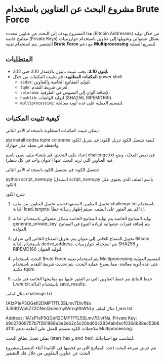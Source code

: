 # مشروع البحث عن العناوين باستخدام Brute Force

هذا المشروع يهدف إلى البحث عن عناوين محددة (Bitcoin Addresses) من خلال توليد مفاتيح خاصة (Private Keys) بشكل عشوائي وتحويلها إلى عناوين باستخدام خوارزميات التشفير. يتم استخدام تقنية **Brute Force** مع دعم **Multiprocessing** لتسريع العملية.

## المتطلبات

- **بايثون 3.10**: يجب تثبيت بايثون بالإصدار 3.10 حتى 3.12
- **المكتبات المطلوبة**: قم بتثبيت المكتبات من خلال power shell
  - `ecdsa`: لتوليد المفاتيح الخاصة والعناوين.
  - `tqdm`: لعرض شريط التقدم.
  - `colorama`: لإضافة ألوان إلى النصوص في الطرفية.
  - `hashlib`: لتوليد الهاشات (SHA256, RIPEMD160).
  - `multiprocessing`: لتقسيم العملية على عدة أنوية معالجة.

## كيفية تثبيت المكتبات

يمكن تثبيت المكتبات المطلوبة باستخدام الأمر التالي:


pip install ecdsa tqdm colorama
كيفية تشغيل الكود
تنزيل الكود: قم بتنزيل الكود واحفظه في مجلد على جهازك.

إعداد ملف التحدي: قم بإنشاء ملف نصي باسم challenge.txt في نفس المجلد، وضع فيه العناوين التي تريد البحث عنها (عنوان واحد في كل سطر).

تشغيل الكود: قم بتشغيل الكود باستخدام الأمر التالي:



python script_name.py
(استبدل script_name.py باسم الملف الذي يحتوي على الكود).

شرح الكود
1. تحميل العناوين المستهدفة
يتم تحميل العناوين من ملف challenge.txt باستخدام الدالة load_targets. إذا لم يتم العثور على الملف، سيتم إظهار رسالة خطأ.

2. توليد المفاتيح الخاصة
يتم توليد المفاتيح الخاصة بشكل عشوائي باستخدام الدالة generate_private_key. يتم إضافة قفزات عشوائية لزيادة التنوع في المفاتيح المولدة.

3. تحويل المفتاح الخاص إلى عنوان
يتم تحويل المفتاح الخاص إلى عنوان Bitcoin باستخدام الدالة derive_address. يتم استخدام خوارزميات SHA256 و RIPEMD160 لتوليد العنوان.

4. البحث باستخدام Brute Force
يتم استخدام تقنية Multiprocessing لتقسيم العملية على عدة أنوية معالجة، مما يسرع عملية البحث. يتم تحديث شريط التقدم باستخدام مكتبة tqdm.

5. حفظ النتائج
يتم حفظ العناوين التي تم العثور عليها مع مفاتيحها الخاصة في ملف I_win.txt باستخدام الدالة save_results.

مثال لملف challenge.txt

1A1zP1eP5QGefi2DMPTfTL5SLmv7DivfNa
3J98t1WpEZ73CNmQviecrnyiWrnqRhWNLy
مثال لملف I_win.txt

Address: 1A1zP1eP5QGefi2DMPTfTL5SLmv7DivfNa, Private Key: b9c27669757b7f281868e3e2eb2c5c20bd60c2834ab4ecf036db88ec53b8d110
ملاحظات
الكود مصمم للعمل على أنظمة تدعم Multiprocessing.

يمكن تعديل نطاق البحث (start_hex و end_hex) ليتناسب مع احتياجاتك.

يتم عرض سرعة البحث (عدد المفاتيح التي تم فحصها في الثانية) أثناء التشغيل.مشروع البحث عن عناوين البتكوين من خلال  فك التشفير 
